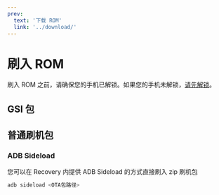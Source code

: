 ```yaml
---
prev:
  text: '下载 ROM'
  link: '../download/'
---
```

# 刷入 ROM

刷入 ROM 之前，请确保您的手机已解锁。如果您的手机未解锁，[请先解锁](../unlock/index.md)。

## GSI 包

## 普通刷机包

### ADB Sideload

您可以在 Recovery 内提供 ADB Sideload 的方式直接刷入 zip 刷机包

``` bash
adb sideload <OTA包路径>
```
